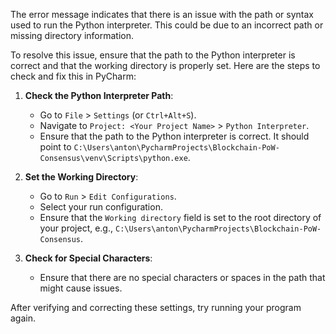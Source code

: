 The error message indicates that there is an issue with the path or syntax used to run the Python interpreter. This could be due to an incorrect path or missing directory information.

To resolve this issue, ensure that the path to the Python interpreter is correct and that the working directory is properly set. Here are the steps to check and fix this in PyCharm:

1. **Check the Python Interpreter Path**:
   - Go to `File` > `Settings` (or `Ctrl+Alt+S`).
   - Navigate to `Project: <Your Project Name>` > `Python Interpreter`.
   - Ensure that the path to the Python interpreter is correct. It should point to `C:\Users\anton\PycharmProjects\Blockchain-PoW-Consensus\venv\Scripts\python.exe`.

2. **Set the Working Directory**:
   - Go to `Run` > `Edit Configurations`.
   - Select your run configuration.
   - Ensure that the `Working directory` field is set to the root directory of your project, e.g., `C:\Users\anton\PycharmProjects\Blockchain-PoW-Consensus`.

3. **Check for Special Characters**:
   - Ensure that there are no special characters or spaces in the path that might cause issues.

After verifying and correcting these settings, try running your program again.